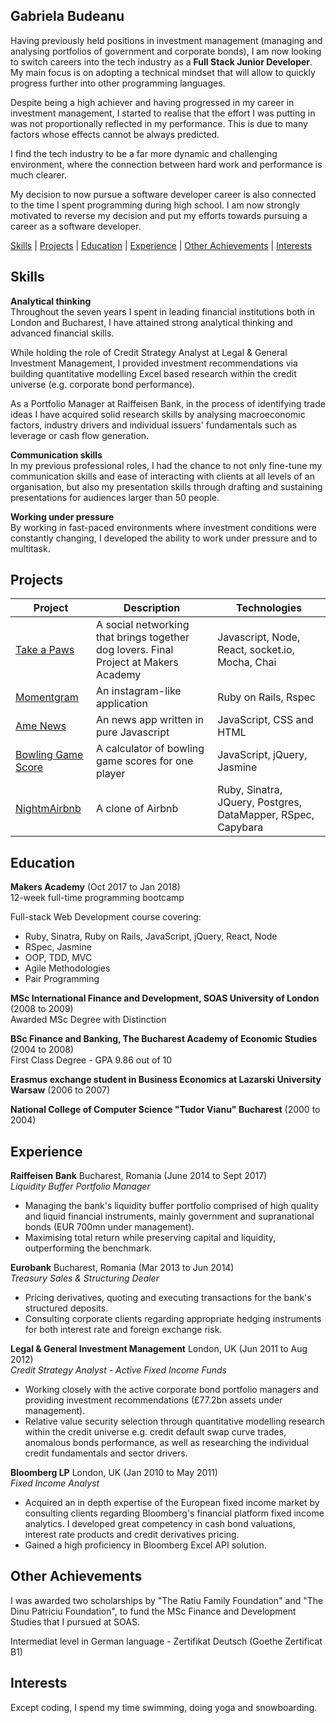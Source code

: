 ## Gabriela Budeanu

Having previously held positions in investment management (managing and analysing portfolios of government and corporate bonds), I am now looking to switch careers into the tech industry as a **Full Stack Junior Developer**. My main focus is on adopting a technical mindset that will allow to quickly progress further into other programming languages.

Despite being a high achiever and having progressed in my career in investment management, I started to realise that the effort I was putting in was not proportionally reflected in my performance. This is due to many factors whose effects cannot be always predicted.

I find the tech industry to be a far more dynamic and challenging environment, where the connection between hard work and performance is much clearer.

My decision to now pursue a software developer career is also connected to the time I spent programming during high school. I am now strongly motivated to reverse my decision and put my efforts towards pursuing a career as a software developer.

 [Skills](#skills) | [Projects](#projects) | [Education](#education) | [Experience](#experience) | [Other Achievements](#Other-Achievements) | [Interests](#interests)

## <a name="skills">Skills</a>

**Analytical thinking**<br/>
Throughout the seven years I spent in leading financial institutions both in London and Bucharest, I have attained strong analytical thinking and advanced financial skills.

While holding the role of Credit Strategy Analyst at Legal & General Investment Management, I provided investment recommendations via building quantitative modelling Excel based research within the credit universe (e.g. corporate bond performance).

As a Portfolio Manager at Raiffeisen Bank, in the process of identifying trade ideas I have acquired solid research skills by analysing macroeconomic factors, industry drivers and individual issuers' fundamentals such as leverage or cash flow generation.

**Communication skills**<br/>
In my previous professional roles, I had the chance to not only fine-tune my communication skills and ease of interacting with clients at all levels of an organisation, but also my presentation skills through drafting and sustaining presentations for audiences larger than 50 people.

**Working under pressure** <br/>
By working in fast-paced environments where investment conditions were constantly changing, I developed the ability to work under pressure and to multitask.

## <a name="projects">Projects</a>

| Project   | Description | Technologies |
|---        |---         |---           |
| [Take a Paws](https://github.com/gabrielabud/take-a-paws-final) | A social networking that brings together dog lovers. Final Project at Makers Academy | Javascript, Node, React, socket.io, Mocha, Chai |
| [Momentgram](https://github.com/gabrielabud/instagram-challenge) | An instagram-like application | Ruby on Rails, Rspec |
| [Ame News](https://github.com/gabrielabud/news-summary-challenge) |  An news app written in pure Javascript | JavaScript, CSS and HTML |
| [Bowling Game Score](https://github.com/gabrielabud/bowling-challenge) | A calculator of bowling game scores for one player | JavaScript, jQuery, Jasmine |
| [NightmAirbnb](https://github.com/gabrielabud/NightmAirbnb) | A clone of Airbnb | Ruby, Sinatra, JQuery, Postgres, DataMapper, RSpec, Capybara |

## <a name="education">Education</a>

**Makers Academy** (Oct 2017 to Jan 2018) <br />
12-week full-time programming bootcamp

Full-stack Web Development course covering:
- Ruby, Sinatra, Ruby on Rails, JavaScript, jQuery, React, Node
- RSpec, Jasmine
- OOP, TDD, MVC
- Agile Methodologies
- Pair Programming

**MSc International Finance and Development, SOAS University of London** (2008 to 2009) <br/>
Awarded MSc Degree with Distinction

**BSc Finance and Banking, The Bucharest Academy of Economic Studies** (2004 to 2008) <br />
First Class Degree - GPA 9.86 out of 10

**Erasmus exchange student in Business Economics at Lazarski University Warsaw** (2006 to 2007)

**National College of Computer Science "Tudor Vianu" Bucharest** (2000 to 2004)

## <a name="Experience">Experience</a>

**Raiffeisen Bank** Bucharest, Romania (June 2014 to Sept 2017)    
*Liquidity Buffer Portfolio Manager*

- Managing the bank's liquidity buffer portfolio comprised of high quality and liquid financial instruments, mainly government and supranational bonds (EUR 700mn under management).
- Maximising total return while preserving capital and liquidity, outperforming the benchmark.

**Eurobank** Bucharest, Romania (Mar 2013 to Jun 2014)    
*Treasury Sales & Structuring Dealer*

- Pricing derivatives, quoting and executing transactions for the bank's structured deposits.
- Consulting corporate clients regarding appropriate hedging instruments for both interest rate and foreign exchange risk.

**Legal & General Investment Management** London, UK (Jun 2011 to Aug 2012)    
*Credit Strategy Analyst - Active Fixed Income Funds*

- Working closely with the active corporate bond portfolio managers and providing investment recommendations (£77.2bn assets under management).
- Relative value security selection through quantitative modelling research within the credit universe e.g. credit default swap curve trades, anomalous bonds performance, as well as researching the individual credit fundamentals and sector drivers.

**Bloomberg LP** London, UK (Jan 2010 to May 2011)   
*Fixed Income Analyst*  

- Acquired an in depth expertise of the European fixed income market by consulting clients regarding Bloomberg's financial platform fixed income analytics. I developed great competency in cash bond valuations, interest rate products and credit derivatives pricing.
- Gained a high proficiency in Bloomberg Excel API solution.

## <a name="Other-Achievements">Other Achievements</a>

I was awarded two scholarships by "The Ratiu Family Foundation" and "The Dinu Patriciu Foundation", to fund the MSc Finance and Development Studies that I pursued at SOAS.

Intermediat level in German language - Zertifikat Deutsch (Goethe Zertificat B1)

## <a name="Interests">Interests</a>

Except coding, I spend my time swimming, doing yoga and snowboarding.

